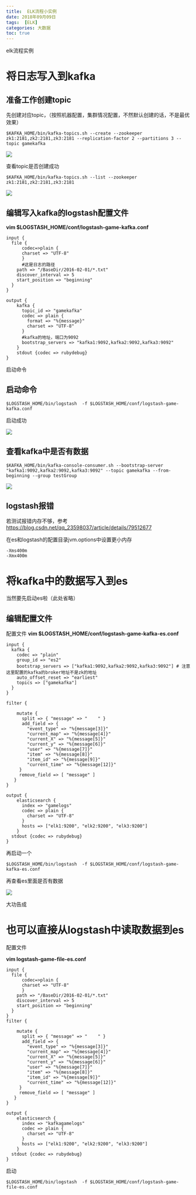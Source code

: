```yaml
---
title:  ELK流程小实例
date: 2018年09月09日 
tags:  [ELK]
categories: 大数据
toc: true
---
```




elk流程实例



# 将日志写入到kafka



## 准备工作创建topic

先创建对应topic，（按照机器配置，集群情况配置，不然默认创建的话，不是最优效果）

<!--more-->
```
$KAFKA_HOME/bin/kafka-topics.sh --create --zookeeper zk1:2181,zk2:2181,zk3:2181 --replication-factor 2 --partitions 3 --topic gamekafka
```

![](https://ws4.sinaimg.cn/large/0069RVTdgy1fv2f6t8yo2j31kw028q64.jpg)

查看topic是否创建成功

```
$KAFKA_HOME/bin/kafka-topics.sh --list --zookeeper  zk1:2181,zk2:2181,zk3:2181
```

![](https://ws4.sinaimg.cn/large/0069RVTdgy1fv34y8la2jj31ha0380uq.jpg)



## 编辑写入kafka的logstash配置文件



**vim $LOGSTASH_HOME/conf/logstash-game-kafka.conf**



```
input {
  file {
      codec=>plain {
      charset => "UTF-8"
      }
      #这是日志的路径
    path => "/BaseDir/2016-02-01/*.txt"
    discover_interval => 5
    start_position => "beginning" 
  }
}

output {
    kafka {
      topic_id => "gamekafka"
      codec => plain {
        format => "%{message}"
        charset => "UTF-8"
      }
      #kafka的地址，端口为9092
      bootstrap_servers => "kafka1:9092,kafka2:9092,kafka3:9092"
    }
    stdout {codec => rubydebug}
}
```

启动命令

## 启动命令

```
$LOGSTASH_HOME/bin/logstash  -f $LOGSTASH_HOME/conf/logstash-game-kafka.conf
```



启动成功

![](https://ws1.sinaimg.cn/large/006tNbRwgy1fv2i380wmgj31kw0ig1kx.jpg)



## 查看kafka中是否有数据

```
$KAFKA_HOME/bin/kafka-console-consumer.sh --bootstrap-server   "kafka1:9092,kafka2:9092,kafka3:9092" --topic gamekafka --from-beginning --group testGroup
```

![](https://ws2.sinaimg.cn/large/0069RVTdgy1fv34s3tayyj31kw02w78p.jpg)



## logstash报错

若测试报错内存不够，参考 https://blog.csdn.net/qq_23598037/article/details/79512677

在es和logstash的配置目录jvm.options中设置更小内存

```
-Xms400m  
-Xmx400m
```

# 将kafka中的数据写入到es

当然要先启动es啦（此处省略）

## 编辑配置文件

配置文件 **vim $LOGSTASH_HOME/conf/logstash-game-kafka-es.conf**

```
input {
  kafka {
    codec => "plain"
    group_id => "es2"
    bootstrap_servers => ["kafka1:9092,kafka2:9092,kafka3:9092"] # 注意这里配置的kafka的broker地址不是zk的地址
    auto_offset_reset => "earliest"
    topics => ["gamekafka"]
  }
}

filter {
 
    mutate {
      split => { "message" => "    " }
      add_field => {
        "event_type" => "%{message[3]}"
        "current_map" => "%{message[4]}"
        "current_X" => "%{message[5]}"
        "current_y" => "%{message[6]}"
        "user" => "%{message[7]}"
        "item" => "%{message[8]}"
        "item_id" => "%{message[9]}"
        "current_time" => "%{message[12]}"
     }
     remove_field => [ "message" ]
   }
}

output {
    elasticsearch {
      index => "gamelogs"
      codec => plain {
        charset => "UTF-8"
      }
      hosts => ["elk1:9200", "elk2:9200", "elk3:9200"]
    }
  stdout {codec => rubydebug}
}
```

再启动一个

```
$LOGSTASH_HOME/bin/logstash  -f $LOGSTASH_HOME/conf/logstash-game-kafka-es.conf
```



再查看es里面是否有数据 

![](https://ws1.sinaimg.cn/large/0069RVTdgy1fv34r53q6tj31kw09840a.jpg)

大功告成

# 也可以直接从logstash中读取数据到es

配置文件

**vim  logstash-game-file-es.conf** 

```
input {
  file {
      codec=>plain {
      charset => "UTF-8"
      }
    path => "/BaseDir/2016-02-01/*.txt"
    discover_interval => 5
    start_position => "beginning" 
  }
}
filter {
 
    mutate {
      split => { "message" => "    " }
      add_field => {
        "event_type" => "%{message[3]}"
        "current_map" => "%{message[4]}"
        "current_X" => "%{message[5]}"
        "current_y" => "%{message[6]}"
        "user" => "%{message[7]}"
        "item" => "%{message[8]}"
        "item_id" => "%{message[9]}"
        "current_time" => "%{message[12]}"
     }
     remove_field => [ "message" ]
   }
}

output {
    elasticsearch {
      index => "kafkagamelogs"
      codec => plain {
        charset => "UTF-8"
      }
      hosts => ["elk1:9200", "elk2:9200", "elk3:9200"]
    }
  stdout {codec => rubydebug}
}
```

启动

```
$LOGSTASH_HOME/bin/logstash  -f $LOGSTASH_HOME/conf/logstash-game-file-es.conf
```





